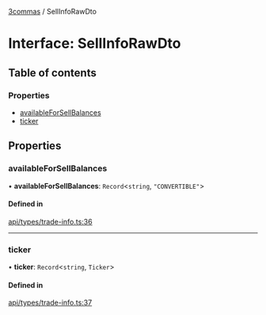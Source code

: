 [3commas](../README.md) / SellInfoRawDto

# Interface: SellInfoRawDto

## Table of contents

### Properties

- [availableForSellBalances](SellInfoRawDto.md#availableforsellbalances)
- [ticker](SellInfoRawDto.md#ticker)

## Properties

### availableForSellBalances

• **availableForSellBalances**: `Record`\<`string`, `"CONVERTIBLE"`\>

#### Defined in

[api/types/trade-info.ts:36](https://github.com/ozum/3commas/blob/b88be19/src/api/types/trade-info.ts#L36)

---

### ticker

• **ticker**: `Record`\<`string`, `Ticker`\>

#### Defined in

[api/types/trade-info.ts:37](https://github.com/ozum/3commas/blob/b88be19/src/api/types/trade-info.ts#L37)
